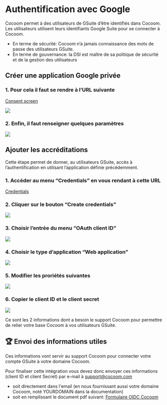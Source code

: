 # Authentification avec Google

Cocoom permet à des utilisateurs de GSuite d’être identifiés dans Cocoom.
Les utilisateurs utilisent leurs identifiants Google Suite pour se connecter à Cocoom.


- En terme de sécurité: Cocoom n’a jamais connaissance des mots de passe des utilisateurs GSuite.
- En terme de gouvernance: la DSI est maître de sa politique de sécurité et de la gestion des utilisateurs


## Créer une application Google privée


### 1. Pour cela il faut se rendre à l’URL suivante

[Consent screen](https://console.cloud.google.com/apis/credentials/consent)

![](https://paper-attachments.dropbox.com/s_AE14104143D7433E2E244C7611B91F451C0F9B0310EB517144B85400DB79926E_1589188827733_1.+Create+a+Google+app+for+OIDC+sign+in.png)




### 2. Enfin, il faut renseigner quelques paramètres

![](https://paper-attachments.dropbox.com/s_AE14104143D7433E2E244C7611B91F451C0F9B0310EB517144B85400DB79926E_1589189158142_2.+Edit+app+properties.png)



## Ajouter les accréditations

Cette étape permet de donner, au utilisateurs GSuite, accès à l’authentification en utilisant l’application définie précédemment.


### 1. Accéder au menu “Credentials” en vous rendant à cette URL

[Credentials](https://console.cloud.google.com/apis/credentials)


### 2. Cliquer sur le bouton “Create credentials”

![](https://paper-attachments.dropbox.com/s_AE14104143D7433E2E244C7611B91F451C0F9B0310EB517144B85400DB79926E_1589189922313_3.1.+Create+a+google+app.png)
###


### 3. Choisir l’entrée du menu “OAuth client ID”

![](https://paper-attachments.dropbox.com/s_AE14104143D7433E2E244C7611B91F451C0F9B0310EB517144B85400DB79926E_1589189806934_3.+Add+client+ID.png)



### 4. Choisir le type d’application “Web application”

![](https://paper-attachments.dropbox.com/s_AE14104143D7433E2E244C7611B91F451C0F9B0310EB517144B85400DB79926E_1589190008309_4.+Choose+to+create+webapp+client+ID.png)



### 5. Modifier les proriétés suivantes

![](https://paper-attachments.dropbox.com/s_AE14104143D7433E2E244C7611B91F451C0F9B0310EB517144B85400DB79926E_1589190073303_5.+Configure+the+client+ID.png)



### 6. Copier le client ID et le client secret

![](https://paper-attachments.dropbox.com/s_AE14104143D7433E2E244C7611B91F451C0F9B0310EB517144B85400DB79926E_1589190115278_6.+Copy+client+ID++client+secret.png)


Ce sont les 2 informations dont a besoin le support Cocoom pour permettre de relier votre base Cocoom à vos utilisateurs GSuite.


## 🏆 Envoi des informations utiles

Ces informations vont servir au support Cocoom pour connecter votre compte GSuite à votre domaine Cocoom.

Pour finaliser cette intégration vous devez donc envoyer ces informations (client ID et client Secret) par e-mail à <support@cocoom.com>

* soit directement dans l'email (en nous fournissant aussi votre domaine Cocoom, noté YOURDOMAIN dans la documentation)
* soit en remplissant le document pdf suivant: [Formulaire OIDC Cocoom](/doc/fr/Formulaire_OpenID_Connect.pdf)

